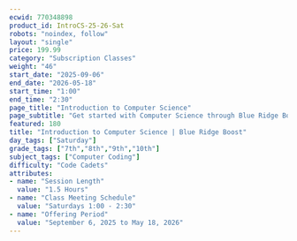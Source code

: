 ```yaml
---
ecwid: 770348898
product_id: IntroCS-25-26-Sat
robots: "noindex, follow"
layout: "single"
price: 199.99
category: "Subscription Classes"
weight: "46"
start_date: "2025-09-06"
end_date: "2026-05-18"
start_time: "1:00"
end_time: "2:30"
page_title: "Introduction to Computer Science"
page_subtitle: "Get started with Computer Science through Blue Ridge Boost and CodeHS!"
featured: 180
title: "Introduction to Computer Science | Blue Ridge Boost"
day_tags: ["Saturday"]
grade_tags: ["7th","8th","9th","10th"]
subject_tags: ["Computer Coding"]
difficulty: "Code Cadets"
attributes:
- name: "Session Length"
  value: "1.5 Hours"
- name: "Class Meeting Schedule"
  value: "Saturdays 1:00 - 2:30"
- name: "Offering Period"
  value: "September 6, 2025 to May 18, 2026"
---
```

